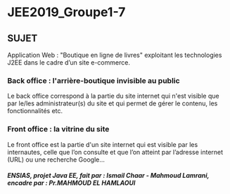 # JEE2019_Groupe1-7

## SUJET
Application Web : "Boutique en ligne de livres" exploitant les technologies J2EE dans le cadre d’un site e-commerce.

### Back office : l'arrière-boutique invisible au public
Le back office correspond à la partie du site internet qui n'est visible que par le/les administrateur(s) du site et qui permet de gérer le contenu, les fonctionnalités etc.

### Front office : la vitrine du site
Le front office est la partie d'un site internet qui est visible par les internautes, celle que l’on consulte et que l’on atteint par l’adresse internet (URL) ou une recherche Google…

##### ENSIAS, projet Java EE, fait par : Ismail Chaar - Mahmoud Lamrani, encadre par : Pr.MAHMOUD EL HAMLAOUI
